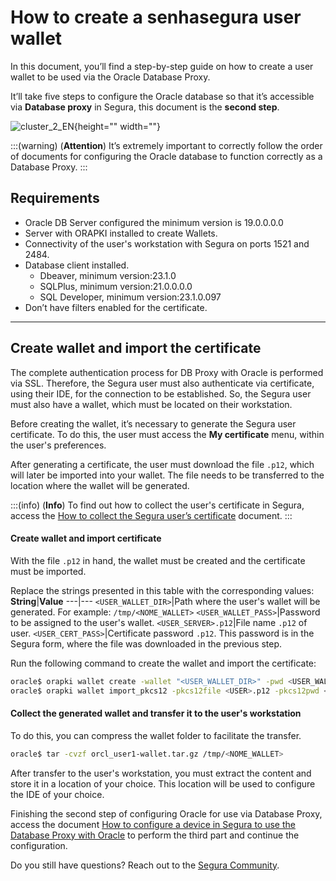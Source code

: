 # How to create a senhasegura user wallet

In this document, you’ll find a step-by-step guide on how to create a user wallet to be used via the Oracle Database Proxy.

It’ll take five steps to configure the Oracle database so that it’s accessible via **Database proxy** in Segura, this document is the **second step**.

![cluster_2_EN](https://cdn.document360.io/5a1d58df-64ce-42a2-8b23-688477d32f33/Images/Documentation/cluster_2_EN.png){height="" width=""}

:::(warning) (**Attention**)
It’s extremely important to correctly follow the order of documents for configuring the Oracle database to function correctly as a Database Proxy.
:::

## Requirements

* Oracle DB Server configured the minimum version is 19.0.0.0.0
* Server with ORAPKI installed to create Wallets.
* Connectivity of the user's workstation with Segura on ports 1521 and 2484.
* Database client installed.
    * Dbeaver, minimum version:23.1.0
    * SQLPlus, minimum version:21.0.0.0.0
    * SQL Developer, minimum version:23.1.0.097
* Don’t have filters enabled for the certificate.

---
## Create wallet and import the certificate

The complete authentication process for DB Proxy with Oracle is performed via SSL. Therefore, the Segura user must also authenticate via certificate, using their IDE, for the connection to be established.
So, the Segura user must also have a wallet, which must be located on their workstation.

Before creating the wallet, it’s necessary to generate the Segura user certificate. To do this, the user must access the **My certificate** menu, within the user's preferences.

After generating a certificate, the user must download the file `.p12`, which will later be imported into your wallet. The file needs to be transferred to the location where the wallet will be generated.

:::(info) (**Info**)
To find out how to collect the user's certificate in Segura, access the [How to collect the Segura user’s certificate](/v4/docs/pam-session-how-to-collect-the-Segura-user-certificate) document.
:::

#### Create wallet and import certificate
With the file `.p12` in hand, the wallet must be created and the certificate must be imported.

Replace the strings presented in this table with the corresponding values:
**String**|**Value**
---|---
`<USER_WALLET_DIR>`|Path where the user's wallet will be generated. For example: `/tmp/<NOME_WALLET>`
`<USER_WALLET_PASS>`|Password to be assigned to the user's wallet.
`<USER_SERVER>.p12`|File name `.p12` of user.
`<USER_CERT_PASS>`|Certificate password `.p12`. This password is in the Segura form, where the file was downloaded in the previous step.

Run the following command to create the wallet and import the certificate:
```bash
oracle$ orapki wallet create -wallet "<USER_WALLET_DIR>" -pwd <USER_WALLET_PASS> -auto_login
oracle$ orapki wallet import_pkcs12 -pkcs12file <USER>.p12 -pkcs12pwd <USER_CERT_PASS> -wallet "<USER_WALLET_DIR>" -pwd <USER_WALLET_PASS>
```

#### Collect the generated wallet and transfer it to the user's workstation
To do this, you can compress the wallet folder to facilitate the transfer.
```bash
oracle$ tar -cvzf orcl_user1-wallet.tar.gz /tmp/<NOME_WALLET>
```

After transfer to the user's workstation, you must extract the content and store it in a location of your choice. This location will be used to configure the IDE of your choice.

Finishing the second step of configuring Oracle for use via Database Proxy, access the document [How to configure a device in Segura to use the Database Proxy with Oracle](/v4/docs/pam-session-how-to-configure-a-device-in-Segura-to-use-the-database-proxy-with-oracle-cluster) to perform the third part and continue the configuration.

Do you still have questions? Reach out to the [Segura Community](https://community.Segura.io/).
